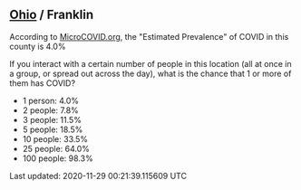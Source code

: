 
## [Ohio](/united-states/ohio) / Franklin

According to [MicroCOVID.org](http://microcovid.org),
the "Estimated Prevalence" of COVID in this county is 4.0%

If you interact with a certain number of people in this location
(all at once in a group, or spread out across the day), what is the chance that
1 or more of them has COVID?

- 1 person: 4.0%
- 2 people: 7.8%
- 3 people: 11.5%
- 5 people: 18.5%
- 10 people: 33.5%
- 25 people: 64.0%
- 100 people: 98.3%

Last updated: 2020-11-29 00:21:39.115609 UTC
